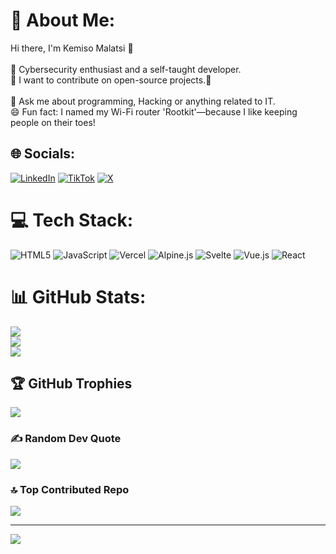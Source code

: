 # 💫 About Me:
Hi there, I'm Kemiso Malatsi 👋<br><br>🔭 Cybersecurity enthusiast and a self-taught developer.<br>🌱 I want to contribute on open-source projects.🤔<br><br>💬 Ask me about programming, Hacking or anything related to IT.<br>😄 Fun fact: I named my Wi-Fi router 'Rootkit'—because I like keeping people on their toes!


## 🌐 Socials:
[![LinkedIn](https://img.shields.io/badge/LinkedIn-%230077B5.svg?logo=linkedin&logoColor=white)](https://linkedin.com/in/https://www.linkedin.com/in/kemiso-malatsi-4673022b8/) [![TikTok](https://img.shields.io/badge/TikTok-%23000000.svg?logo=TikTok&logoColor=white)](https://tiktok.com/@https://www.tiktok.com/@kemisoengineer?_t=8pJ7dXBvs0b&_r=1) [![X](https://img.shields.io/badge/X-black.svg?logo=X&logoColor=white)](https://x.com/https://x.com/KemisoEngineer?t=_tTl_ZLAlbKQ5SCTK0SDow&s=09) 

# 💻 Tech Stack:
![HTML5](https://img.shields.io/badge/html5-%23E34F26.svg?style=for-the-badge&logo=html5&logoColor=white) ![JavaScript](https://img.shields.io/badge/javascript-%23323330.svg?style=for-the-badge&logo=javascript&logoColor=%23F7DF1E) ![Vercel](https://img.shields.io/badge/vercel-%23000000.svg?style=for-the-badge&logo=vercel&logoColor=white) ![Alpine.js](https://img.shields.io/badge/alpinejs-white.svg?style=for-the-badge&logo=alpinedotjs&logoColor=%238BC0D0) ![Svelte](https://img.shields.io/badge/svelte-%23f1413d.svg?style=for-the-badge&logo=svelte&logoColor=white) ![Vue.js](https://img.shields.io/badge/vue.js-%2335495e.svg?style=for-the-badge&logo=vuedotjs&logoColor=%234FC08D) ![React](https://img.shields.io/badge/react-%2320232a.svg?style=for-the-badge&logo=react&logoColor=%2361DAFB)
# 📊 GitHub Stats:
![](https://github-readme-stats.vercel.app/api?username=KemisoMalatsi&theme=dark&hide_border=false&include_all_commits=false&count_private=false)<br/>
![](https://github-readme-streak-stats.herokuapp.com/?user=KemisoMalatsi&theme=dark&hide_border=false)<br/>
![](https://github-readme-stats.vercel.app/api/top-langs/?username=KemisoMalatsi&theme=dark&hide_border=false&include_all_commits=false&count_private=false&layout=compact)

## 🏆 GitHub Trophies
![](https://github-profile-trophy.vercel.app/?username=KemisoMalatsi&theme=radical&no-frame=false&no-bg=true&margin-w=4)

### ✍️ Random Dev Quote
![](https://quotes-github-readme.vercel.app/api?type=horizontal&theme=radical)

### 🔝 Top Contributed Repo
![](https://github-contributor-stats.vercel.app/api?username=KemisoMalatsi&limit=5&theme=dark&combine_all_yearly_contributions=true)

---
[![](https://visitcount.itsvg.in/api?id=KemisoMalatsi&icon=0&color=0)](https://visitcount.itsvg.in)

<!-- Proudly created with GPRM ( https://gprm.itsvg.in ) -->
